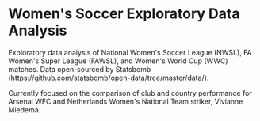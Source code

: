 # Women's Soccer Exploratory Data Analysis

Exploratory data analysis of National Women's Soccer League (NWSL), FA Women's Super League (FAWSL), and Women's World Cup (WWC) matches. Data open-sourced by Statsbomb (https://github.com/statsbomb/open-data/tree/master/data/).

Currently focused on the comparison of club and country performance for Arsenal WFC and Netherlands Women's National Team striker, Vivianne Miedema.
